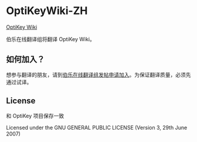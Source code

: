 # OptiKeyWiki-ZH
[OptiKey Wiki](https://github.com/JuliusSweetland/OptiKey/wiki)

伯乐在线翻译组将翻译 OptiKey Wiki。

## 如何加入？
想参与翻译的朋友，请到[伯乐在线翻译组发帖申请加入](http://group.jobbole.com/category/feedback/trans-team/)。为保证翻译质量，必须先通过试译。

## License
和 OptiKey 项目保存一致

Licensed under the GNU GENERAL PUBLIC LICENSE (Version 3, 29th June 2007)
